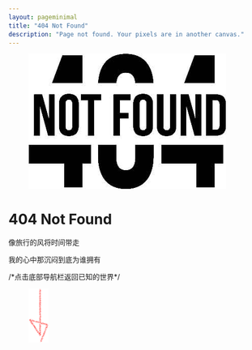 ```yaml
---
layout: pageminimal
title: "404 Not Found"
description: "Page not found. Your pixels are in another canvas."
---
```


<figure>
  <img src="/images/404.jpg" alt="{{ page.title }} at {{ site.title }}">
</figure>

<div class="text-center">
  <h1>404 Not Found</h1>
  <p>像旅行的风将时间带走</p>
  <p>我的心中那沉闷到底为谁拥有</p>
  <p>/*点击底部导航栏返回已知的世界*/</p>
</div>

<figure>
  <img src="/images/bg-arrow.png" alt="down-arrow">
</figure>
